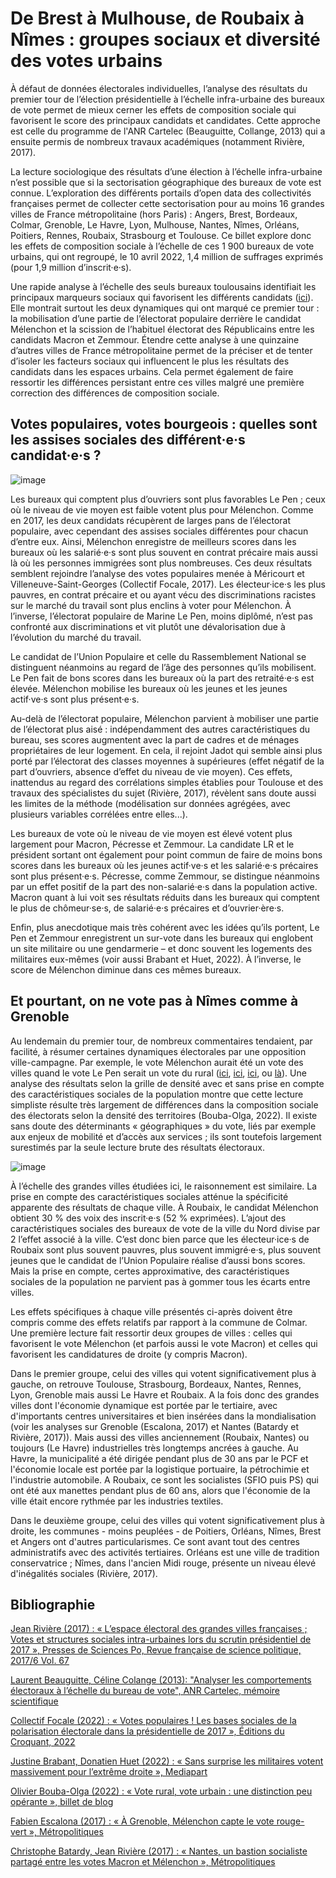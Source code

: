 # De Brest à Mulhouse, de Roubaix à Nîmes : groupes sociaux et diversité des votes urbains

À défaut de données électorales individuelles, l’analyse des résultats du premier tour de l’élection présidentielle à l’échelle infra-urbaine des bureaux de vote permet de mieux cerner les effets de composition sociale qui favorisent le score des principaux candidats et candidates. Cette approche est celle du programme de l'ANR Cartelec (Beauguitte, Collange, 2013) qui a ensuite permis de nombreux travaux académiques (notamment Rivière, 2017).

La lecture sociologique des résultats d’une élection à l’échelle infra-urbaine n’est possible que si la sectorisation géographique des bureaux de vote est connue. L’exploration des différents portails d’open data des collectivités françaises permet de collecter cette sectorisation pour au moins 16 grandes villes de France métropolitaine (hors Paris) : Angers, Brest, Bordeaux, Colmar, Grenoble, Le Havre, Lyon, Mulhouse, Nantes, Nîmes, Orléans, Poitiers, Rennes, Roubaix, Strasbourg et Toulouse. Ce billet explore donc les effets de composition sociale à l’échelle de ces 1 900 bureaux de vote urbains, qui ont regroupé, le 10 avril 2022, 1,4 million de suffrages exprimés (pour 1,9 million d’inscrit·e·s).

Une rapide analyse à l’échelle des seuls bureaux toulousains identifiait les principaux marqueurs sociaux qui favorisent les différents candidats ([ici](https://github.com/RL31/presidentielle22/blob/master/README.md)). Elle montrait surtout les deux dynamiques qui ont marqué ce premier tour : la mobilisation d’une partie de l’électorat populaire derrière le candidat Mélenchon et la scission de l’habituel électorat des Républicains entre les candidats Macron et Zemmour. Étendre cette analyse à une quinzaine d’autres villes de France métropolitaine permet de la préciser et de tenter d’isoler les facteurs sociaux qui influencent le plus les résultats des candidats dans les espaces urbains. Cela permet également de faire ressortir les différences persistant entre ces villes malgré une première correction des différences de composition sociale.

## Votes populaires, votes bourgeois : quelles sont les assises sociales des différent·e·s candidat·e·s ?

![image](https://user-images.githubusercontent.com/30465109/165178685-13ecd334-0697-4698-be15-99fab8cae1b5.png)

Les bureaux qui comptent plus d’ouvriers sont plus favorables Le Pen ; ceux où le niveau de vie moyen est faible votent plus pour Mélenchon. Comme en 2017, les deux candidats récupèrent de larges pans de l’électorat populaire, avec cependant des assises sociales différentes pour chacun d’entre eux. Ainsi, Mélenchon enregistre de meilleurs scores dans les bureaux où les salarié·e·s sont plus souvent en contrat précaire mais aussi là où les personnes immigrées sont plus nombreuses. Ces deux résultats semblent rejoindre l’analyse des votes populaires menée à Méricourt et Villeneuve-Saint-Georges (Collectif Focale, 2017). Les électeur·ice·s les plus pauvres, en contrat précaire et ou ayant vécu des discriminations racistes sur le marché du travail sont plus enclins à voter pour Mélenchon. À l’inverse, l’électorat populaire de Marine Le Pen, moins diplômé, n’est pas confronté aux discriminations et vit plutôt une dévalorisation due à l’évolution du marché du travail.

Le candidat de l’Union Populaire et celle du Rassemblement National se distinguent néanmoins au regard de l’âge des personnes qu’ils mobilisent. Le Pen fait de bons scores dans les bureaux où la part des retraité·e·s est élevée. Mélenchon mobilise les bureaux où les jeunes et les jeunes actif·ve·s sont plus présent·e·s. 

Au-delà de l’électorat populaire, Mélenchon parvient à mobiliser une partie de l’électorat plus aisé : indépendamment des autres caractéristiques du bureau, ses scores augmentent avec la part de cadres et de ménages propriétaires de leur logement. En cela, il rejoint Jadot qui semble ainsi plus porté par l’électorat des classes moyennes à supérieures (effet négatif de la part d’ouvriers, absence d’effet du niveau de vie moyen). Ces effets, inattendus au regard des corrélations simples établies pour Toulouse et des travaux des spécialistes du sujet (Rivière, 2017), révèlent sans doute aussi les limites de la méthode (modélisation sur données agrégées, avec plusieurs variables corrélées entre elles...). 

Les bureaux de vote où le niveau de vie moyen est élevé votent plus largement pour Macron, Pécresse et Zemmour. La candidate LR et le président sortant ont également pour point commun de faire de moins bons scores dans les bureaux où les jeunes actif·ve·s et les salarié·e·s précaires sont plus présent·e·s. Pécresse, comme Zemmour, se distingue néanmoins par un effet positif de la part des non-salarié·e·s dans la population active. Macron quant à lui voit ses résultats réduits dans les bureaux qui comptent le plus de chômeur·se·s, de salarié·e·s précaires et d’ouvrier·ère·s.

Enfin, plus anecdotique mais très cohérent avec les idées qu’ils portent, Le Pen et Zemmour enregistrent un sur-vote dans les bureaux qui englobent un site militaire ou une gendarmerie – et donc souvent les logements des militaires eux-mêmes (voir aussi Brabant et Huet, 2022). À l’inverse, le score de Mélenchon diminue dans ces mêmes bureaux.

## Et pourtant, on ne vote pas à Nîmes comme à Grenoble

Au lendemain du premier tour, de nombreux commentaires tendaient, par facilité, à résumer certaines dynamiques électorales par une opposition ville-campagne. Par exemple, le vote Mélenchon aurait été un vote des villes quand le vote Le Pen serait un vote du rural ([ici](https://www.sudouest.fr/elections/presidentielle/presidentielle-les-jeunes-et-les-grandes-villes-ont-vote-massivement-jean-luc-melenchon-10620607.php), [ici](https://www.ledauphine.com/elections/2022/04/11/melenchon-candidat-des-villes-macron-des-retraites-qui-a-vote-pour-qui-au-premier-tour), [ici](https://www.huffingtonpost.fr/entry/resultats-presidentielle-les-villes-que-macron-le-pen-et-melenchon-ont-gagne-depuis-2017_fr_6253bfd8e4b0e97a35136ba6), ou [là](https://www.francetvinfo.fr/elections/presidentielle/presidentielle-2022-visualisez-le-vote-des-villes-et-le-vote-des-campagnes-dans-nos-cartes_5101549.html#xtor=CS2-765-%5Bautres%5D-)). Une analyse des résultats selon la grille de densité avec et sans prise en compte des caractéristiques sociales de la population montre que cette lecture simpliste résulte très largement de différences dans la composition sociale des électorats selon la densité des territoires (Bouba-Olga, 2022). Il existe sans doute des déterminants « géographiques » du vote, liés par exemple aux enjeux de mobilité et d’accès aux services ; ils sont toutefois largement surestimés par la seule lecture brute des résultats électoraux.

![image](https://user-images.githubusercontent.com/30465109/165179389-5ef04fbc-f8b7-413a-8228-ad9067c2bc5a.png)

À l’échelle des grandes villes étudiées ici, le raisonnement est similaire. La prise en compte des caractéristiques sociales atténue la spécificité apparente des résultats de chaque ville. À Roubaix, le candidat Mélenchon obtient 30 % des voix des inscrit·e·s (52 % exprimées). L’ajout des caractéristiques sociales des bureaux de vote de la ville du Nord divise par 2 l’effet associé à la ville. C’est donc bien parce que les électeur·ice·s de Roubaix sont plus souvent pauvres, plus souvent immigré·e·s, plus souvent jeunes que le candidat de l’Union Populaire réalise d’aussi bons scores. Mais la prise en compte, certes approximative, des caractéristiques sociales de la population ne parvient pas à gommer tous les écarts entre villes.

Les effets spécifiques à chaque ville présentés ci-après doivent être compris comme des effets relatifs par rapport à la commune de Colmar. Une première lecture fait ressortir deux groupes de villes : celles qui favorisent le vote Mélenchon (et parfois aussi le vote Macron) et celles qui favorisent les candidatures de droite (y compris Macron).

Dans le premier groupe, celui des villes qui votent significativement plus à gauche, on retrouve Toulouse, Strasbourg, Bordeaux, Nantes, Rennes, Lyon, Grenoble mais aussi Le Havre et Roubaix. A la fois donc des grandes villes dont l'économie dynamique est portée par le tertiaire, avec d'importants centres universitaires et bien insérées dans la mondialisation (voir les analyses sur Grenoble (Escalona, 2017) et Nantes (Batardy et Rivière, 2017)). Mais aussi des villes anciennement (Roubaix, Nantes) ou toujours (Le Havre) industrielles très longtemps ancrées à gauche. Au Havre, la municipalité a été dirigée pendant plus de 30 ans par le PCF et l'économie locale est portée par la logistique portuaire, la pétrochimie et l'industrie automobile. A Roubaix, ce sont les socialistes (SFIO puis PS) qui ont été aux manettes pendant plus de 60 ans, alors que l'économie de la ville était encore rythmée par les industries textiles.

Dans le deuxième groupe, celui des villes qui votent significativement plus à droite,  les communes - moins peuplées - de Poitiers, Orléans, Nîmes, Brest et Angers ont d'autres particularismes. Ce sont avant tout des centres administratifs avec des activités tertiaires. Orléans est une ville de tradition conservatrice ; Nîmes, dans l'ancien Midi rouge, présente un niveau élevé d'inégalités sociales (Rivière, 2017).

## Bibliographie 

[Jean Rivière (2017) : « L’espace électoral des grandes villes françaises ; Votes et structures sociales intra-urbaines lors du scrutin présidentiel de 2017 », Presses de Sciences Po, Revue française de science politique,  2017/6 Vol. 67](https://www.cairn.info/revue-francaise-de-science-politique-2017-6-page-1041.htm)

[Laurent Beauguitte, Céline Colange (2013): "Analyser les comportements électoraux à l’échelle du bureau de vote", ANR Cartelec, mémoire scientifique](https://halshs.archives-ouvertes.fr/halshs-00839899)

[Collectif Focale (2022) : « Votes populaires ! Les bases sociales de la polarisation électorale dans la présidentielle de 2017 », Éditions du Croquant, 2022](https://editions-croquant.org/actualite-politique-et-sociale/795-votes-populaires-les-bases-sociales-de-la-polarisation-electorale-dans-la-presidentielle-de-2017.html)

[Justine Brabant, Donatien Huet (2022) : « Sans surprise les militaires votent massivement pour l’extrême droite », Mediapart](https://www.mediapart.fr/journal/france/160422/sans-surprise-les-militaires-votent-massivement-pour-l-extreme-droite)

[Olivier Bouba-Olga (2022) : « Vote rural, vote urbain : une distinction peu opérante », billet de blog](https://blogs.univ-poitiers.fr/o-bouba-olga/2022/04/19/vote-rural-vote-urbain-une-distinction-peu-operante/?utm_campaign=shareaholic&utm_medium=twitter&utm_source=socialnetwork)

[Fabien Escalona (2017) : « À Grenoble, Mélenchon capte le vote rouge-vert », Métropolitiques](https://metropolitiques.eu/A-Grenoble-Melenchon-capte-le-vote-rouge-vert.html)

[Christophe Batardy, Jean Rivière (2017) : « Nantes, un bastion socialiste partagé entre les votes Macron et Mélenchon », Métropolitiques](https://metropolitiques.eu/Nantes-un-bastion-socialiste.html)
